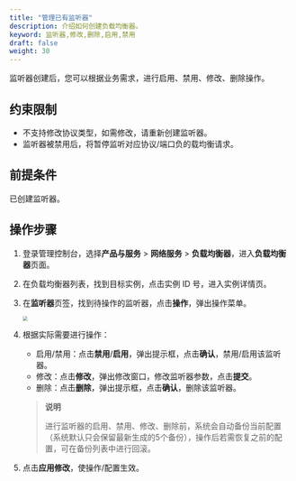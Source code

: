```yaml
---
title: "管理已有监听器"
description: 介绍如何创建负载均衡器。
keyword: 监听器,修改,删除,启用,禁用
draft: false
weight: 30
---
```


监听器创建后，您可以根据业务需求，进行启用、禁用、修改、删除操作。

## 约束限制

- 不支持修改协议类型，如需修改，请重新创建监听器。
- 监听器被禁用后，将暂停监听对应协议/端口负的载均衡请求。

## 前提条件

已创建监听器。

## 操作步骤

1. 登录管理控制台，选择**产品与服务** > **网络服务** > **负载均衡器**，进入**负载均衡器**页面。

2. 在负载均衡器列表，找到目标实例，点击实例 ID 号，进入实例详情页。

3. 在**监听器**页签，找到待操作的监听器，点击**操作**，弹出操作菜单。

   <img src="../../../_images/monitor_operation.png" style="zoom:50%"/>

4. 根据实际需要进行操作：

   - 启用/禁用：点击**禁用**/**启用**，弹出提示框，点击**确认**，禁用/启用该监听器。
   - 修改：点击**修改**，弹出修改窗口，修改监听器参数，点击**提交**。
   - 删除：点击**删除**，弹出提示框，点击**确认**，删除该监听器。

   > **说明**
   >
   > 进行监听器的启用、禁用、修改、删除前，系统会自动备份当前配置（系统默认只会保留最新生成的5个备份），操作后若需恢复之前的配置，可在备份列表中进行回滚。

5. 点击**应用修改**，使操作/配置生效。

   

   

 